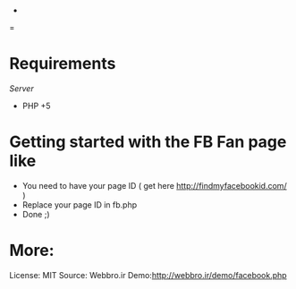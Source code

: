 -
=

Requirements
=================
*Server*
 * PHP +5

 
 Getting started with the FB Fan page like
===========================================
* You need to have your page ID ( get here http://findmyfacebookid.com/ )
* Replace your page ID in fb.php
* Done ;)

More:
======
License: MIT
Source: Webbro.ir
Demo:http://webbro.ir/demo/facebook.php





